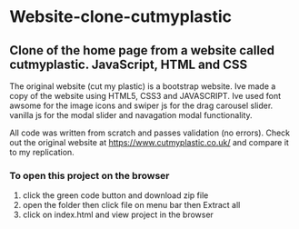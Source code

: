 # Website-clone-cutmyplastic
## Clone of the home page from a website called cutmyplastic. JavaScript, HTML and CSS

The original website (cut my plastic) is a bootstrap website. Ive made a copy of the website using HTML5, CSS3 and JAVASCRIPT. Ive used font awsome for the image icons and swiper js for the drag carousel slider. vanilla js for the modal slider and navagation modal functionality.

 All code was written from scratch and passes validation (no errors). Check out the original website at https://www.cutmyplastic.co.uk/ and compare it to my replication.

### To open this project on the browser 
1. click the green code button and download zip file 
2. open the folder then click file on menu bar then Extract all
3. click on index.html and view project in the browser
